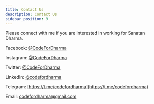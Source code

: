 ```yaml
---
title: Contact Us
description: Contact Us
sidebar_position: 9
---
```


<!-- @format -->

<!-- # Contact Us -->

Please connect with me if you are interested in working for Sanatan Dharma.

Facebook: [@CodeForDharma](www.facebook.com/codefordharma)

Instagram: [@CodeForDharma](www.instagram.com/codefordharma)

Twitter: [@CodeForDharma](www.twitter.com/codefordharma)

LinkedIn: [@codefordharma](https://www.linkedin.com/company/codefordharma)

Telegram: [https://t.me/codefordharma](https://t.me/codefordharma)

Email: codefordharma@gmail.com
